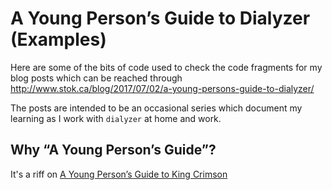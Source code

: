# A Young Personʼs Guide to Dialyzer (Examples)

Here are some of the bits of code used to check the code fragments for my blog
posts which can be reached through
http://www.stok.ca/blog/2017/07/02/a-young-persons-guide-to-dialyzer/

The posts are intended to be an occasional series which document my learning as
I work with `dialyzer` at home and work.

## Why “A Young Personʼs Guide”?

It's a riff on [A Young Personʼs Guide to King Crimson](https://en.wikipedia.org/wiki/A_Young_Person's_Guide_to_King_Crimson)
